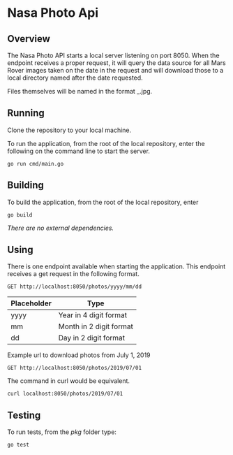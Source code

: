 # Nasa Photo Api

## Overview

The Nasa Photo API starts a local server listening on port 8050. When the endpoint receives a proper request, it will query the data source for all Mars Rover images taken on the date in the request and will download those to a local directory named after the date requested.

Files themselves will be named in the format <DATE>\_<ID>.jpg.

## Running

Clone the repository to your local machine.

To run the application, from the root of the local repository, enter the following on the command line to start the server.

`go run cmd/main.go`

## Building

To build the application, from the root of the local repository, enter

`go build`

_There are no external dependencies._

## Using

There is one endpoint available when starting the application. This endpoint receives a get request in the following format.

`GET http://localhost:8050/photos/yyyy/mm/dd`

| Placeholder | Type                    |
| ----------- | ----------------------- |
| yyyy        | Year in 4 digit format  |
| mm          | Month in 2 digit format |
| dd          | Day in 2 digit format   |

Example url to download photos from July 1, 2019

`GET http://localhost:8050/photos/2019/07/01`

The command in curl would be equivalent.

`curl localhost:8050/photos/2019/07/01`

## Testing

To run tests, from the _pkg_ folder type:

`go test`
